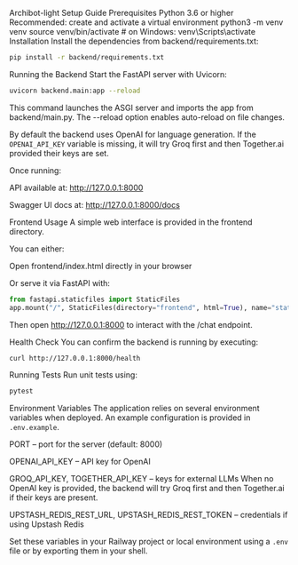 Archibot-light Setup Guide
Prerequisites
Python 3.6 or higher
Recommended: create and activate a virtual environment
python3 -m venv venv
source venv/bin/activate   # on Windows: venv\Scripts\activate
Installation
Install the dependencies from backend/requirements.txt:
```bash
pip install -r backend/requirements.txt
```
Running the Backend
Start the FastAPI server with Uvicorn:
```bash
uvicorn backend.main:app --reload
```
This command launches the ASGI server and imports the app from backend/main.py.
The --reload option enables auto-reload on file changes.

By default the backend uses OpenAI for language generation. If the
`OPENAI_API_KEY` variable is missing, it will try Groq first and then
Together.ai provided their keys are set.

Once running:

API available at: http://127.0.0.1:8000

Swagger UI docs at: http://127.0.0.1:8000/docs

Frontend Usage
A simple web interface is provided in the frontend directory.

You can either:

Open frontend/index.html directly in your browser

Or serve it via FastAPI with:
```python
from fastapi.staticfiles import StaticFiles
app.mount("/", StaticFiles(directory="frontend", html=True), name="static")
```
Then open http://127.0.0.1:8000 to interact with the /chat endpoint.

Health Check
You can confirm the backend is running by executing:
```bash
curl http://127.0.0.1:8000/health
```
Running Tests
Run unit tests using:
```bash
pytest
```
Environment Variables
The application relies on several environment variables when deployed.
An example configuration is provided in `.env.example`.

PORT – port for the server (default: 8000)

OPENAI_API_KEY – API key for OpenAI

GROQ_API_KEY, TOGETHER_API_KEY – keys for external LLMs
  When no OpenAI key is provided, the backend will try Groq first and
  then Together.ai if their keys are present.

UPSTASH_REDIS_REST_URL, UPSTASH_REDIS_REST_TOKEN – credentials if using Upstash Redis

Set these variables in your Railway project or local environment using a `.env` file or by exporting them in your shell.
